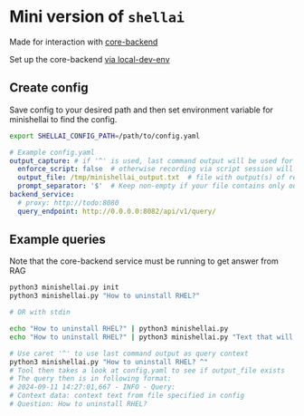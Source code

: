 # Mini version of `shellai`

Made for interaction with [core-backend](https://gitlab.cee.redhat.com/rhel-lightspeed/enhanced-shell/core-backend)

Set up the core-backend [via local-dev-env](https://gitlab.cee.redhat.com/rhel-lightspeed/enhanced-shell/local-dev-env)

## Create config

Save config to your desired path and then set environment variable for minishellai to find the config.

```sh
export SHELLAI_CONFIG_PATH=/path/to/config.yaml
```

```yml
# Example config.yaml
output_capture: # if '^' is used, last command output will be used for query context
  enforce_script: false  # otherwise recording via script session will be enforced
  output_file: /tmp/minishellai_output.txt  # file with output(s) of regular commands (e.g. ls, echo, etc.)
  prompt_separator: '$'  # Keep non-empty if your file contains only output of commands (not prompt itself)
backend_service:
  # proxy: http://todo:8080
  query_endpoint: http://0.0.0.0:8082/api/v1/query/
```

## Example queries

Note that the core-backend service must be running to get answer from RAG

```sh
python3 minishellai.py init
python3 minishellai.py "How to uninstall RHEL?"

# OR with stdin

echo "How to uninstall RHEL?" | python3 minishellai.py
echo "How to uninstall RHEL?" | python3 minishellai.py "Text that will be appended to the stdin"

# Use caret '^' to use last command output as query context
python3 minishellai.py "How to uninstall RHEL? ^"
# Tool then takes a look at config.yaml to see if output_file exists
# The query then is in following format:
# 2024-09-11 14:27:01,667 - INFO - Query:
# Context data: context text from file specified in config
# Question: How to uninstall RHEL?
```
